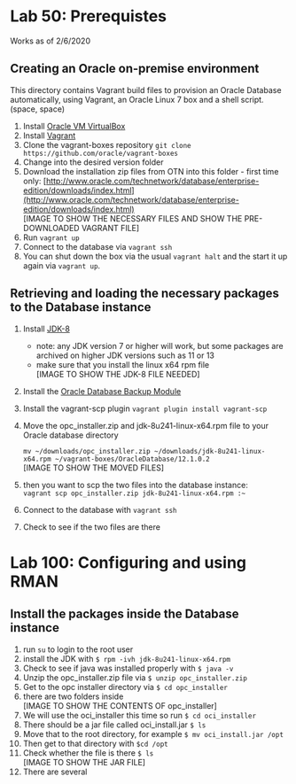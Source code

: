 # Lab 50: Prerequistes 
Works as of 2/6/2020


## Creating an Oracle on-premise environment
This directory contains Vagrant build files to provision an Oracle Database automatically, using Vagrant, an Oracle Linux 7 box and a shell script.(space, space)

1. Install [Oracle VM VirtualBox](https://www.virtualbox.org/wiki/Downloads)
2. Install [Vagrant](https://vagrantup.com/)
3. Clone the vagrant-boxes repository `git clone https://github.com/oracle/vagrant-boxes`
2. Change into the desired version folder
3. Download the installation zip files from OTN into this folder - first time only:
[http://www.oracle.com/technetwork/database/enterprise-edition/downloads/index.html](http://www.oracle.com/technetwork/database/enterprise-edition/downloads/index.html)<br />
   [IMAGE TO SHOW THE NECESSARY FILES AND SHOW THE PRE-DOWNLOADED VAGRANT FILE]<br />
4. Run `vagrant up`
5. Connect to the database via `vagrant ssh`
6. You can shut down the box via the usual `vagrant halt` and the start it up again via `vagrant up`.

## Retrieving and loading the necessary packages to the Database instance
1. Install [JDK-8](https://www.oracle.com/technetwork/java/javase/downloads/jdk8-downloads-2133151.html)
   - note: any JDK version 7 or higher will work, but some packages are archived on higher JDK versions such as 11 or 13
   - make sure that you install the linux x64 rpm file <br />
   [IMAGE TO SHOW THE JDK-8 FILE NEEDED]<br />
2. Install the [Oracle Database Backup Module](https://www.oracle.com/database/technologies/oracle-cloud-backup-downloads.html)
3. Install the vagrant-scp plugin `vagrant plugin install vagrant-scp`
4. Move the opc_installer.zip and jdk-8u241-linux-x64.rpm file to your Oracle database directory <br />

   `mv ~/downloads/opc_installer.zip ~/downloads/jdk-8u241-linux-x64.rpm ~/vagrant-boxes/OracleDatabase/12.1.0.2`<br />
   [IMAGE TO SHOW THE MOVED FILES]</br>
5. then you want to scp the two files into the database instance: <br />
   `vagrant scp opc_installer.zip jdk-8u241-linux-x64.rpm :~`
6. Connect to the database with `vagrant ssh`
7. Check to see if the two files are there


# Lab 100: Configuring and using RMAN


##  Install the packages inside the Database instance
1. run `su` to login to the root user 
2. install the JDK with `$ rpm -ivh jdk-8u241-linux-x64.rpm`
3. Check to see if java was installed properly with `$ java -v`
4. Unzip the opc_installer.zip file via `$ unzip opc_installer.zip`
5. Get to the opc installer directory via `$ cd opc_installer`
6. there are two folders inside <br />
   [IMAGE TO SHOW THE CONTENTS OF opc_installer]<br />
7. We will use the oci_installer this time so run `$ cd oci_installer`
8. There should be a jar file called oci_install.jar `$ ls`
9. Move that to the root directory, for example `$ mv oci_install.jar /opt`
10. Then get to that directory with `$cd /opt`
11. Check whether the file is there `$ ls`<br />
    [IMAGE TO SHOW THE JAR FILE]<br />
12. There are several
